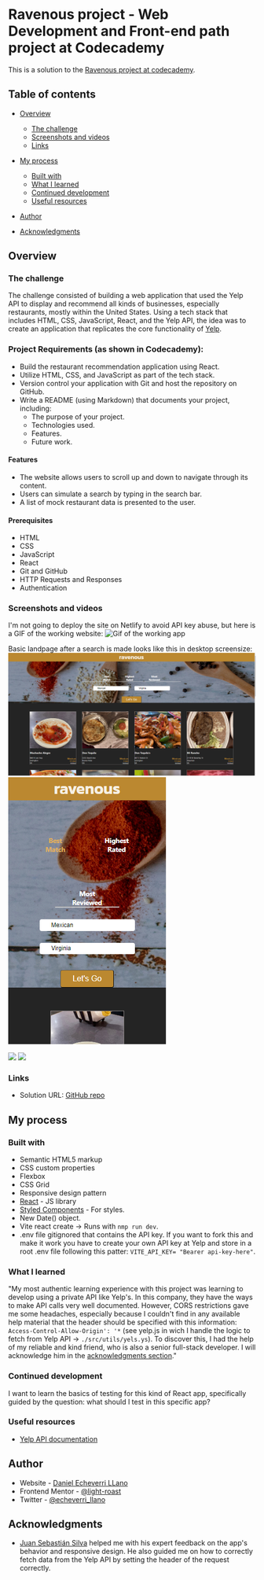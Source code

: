 # Ravenous project - Web Development and Front-end path project at Codecademy

This is a solution to the [Ravenous project at codecademy](https://www.codecademy.com/paths/web-development/tracks/front-end-applications-with-react/modules/ravenous-part-four/projects/interacting-with-yelp-api).

## Table of contents

- [Overview](#overview)

   - [The challenge](#the-challenge)
   - [Screenshots and videos](#screenshots-and-videos)
   - [Links](#links)

- [My process](#my-process)

   - [Built with](#built-with)
   - [What I learned](#what-i-learned)
   - [Continued development](#continued-development)
   - [Useful resources](#useful-resources)

- [Author](#author)
- [Acknowledgments](#acknowledgments)

## Overview

### The challenge

The challenge consisted of building a web application that used the Yelp API to display and recommend all kinds of businesses, especially restaurants, mostly within the United States. Using a tech stack that includes HTML, CSS, JavaScript, React, and the Yelp API, the idea was to create an application that replicates the core functionality of [Yelp](https://www.yelp.com/).

### Project Requirements (as shown in Codecademy):

- Build the restaurant recommendation application using React.
- Utilize HTML, CSS, and JavaScript as part of the tech stack.
- Version control your application with Git and host the repository on GitHub.
- Write a README (using Markdown) that documents your project, including:
   - The purpose of your project.
   - Technologies used.
   - Features.
   - Future work.

#### Features

- The website allows users to scroll up and down to navigate through its content.
- Users can simulate a search by typing in the search bar.
- A list of mock restaurant data is presented to the user.

#### Prerequisites

- HTML
- CSS
- JavaScript
- React
- Git and GitHub
- HTTP Requests and Responses
- Authentication

### Screenshots and videos

I'm not going to deploy the site on Netlify to avoid API key abuse, but here is a GIF of the working website:
![Gif of the working app](./public/preview.gif)

Basic landpage after a search is made looks like this in desktop screensize:
![Desktop size screenshot](./public/1.png)
![Mobile size screenshot](./public/21.png)

![](./public/web-snap.png)
![](./public/mobile-snap.png)

### Links

- Solution URL: [GitHub repo](https://github.com/light-roast/ravenous)

## My process

### Built with

- Semantic HTML5 markup
- CSS custom properties
- Flexbox
- CSS Grid
- Responsive design pattern
- [React](https://reactjs.org/) - JS library
- [Styled Components](https://styled-components.com/) - For styles.
- New Date() object.
- Vite react create -> Runs with `nmp run dev`.
- .env file gitignored that contains the API key. If you want to fork this and make it work you have to create your own API key at Yelp and store in a root .env file following this patter: `VITE_API_KEY= "Bearer api-key-here"`.

### What I learned

"My most authentic learning experience with this project was learning to develop using a private API like Yelp's. In this company, they have the ways to make API calls very well documented. However, CORS restrictions gave me some headaches, especially because I couldn't find in any available help material that the header should be specified with this information: `Access-Control-Allow-Origin': '*` (see yelp.js in wich I handle the logic to fetch from Yelp API -> `./src/utils/yels.ys`). To discover this, I had the help of my reliable and kind friend, who is also a senior full-stack developer. I will acknowledge him in the [acknowledgments section](#acknowledgments)."

### Continued development

I want to learn the basics of testing for this kind of React app, specifically guided by the question: what should I test in this specific app?

### Useful resources

- [Yelp API documentation](https://docs.developer.yelp.com/docs/fusion-intro)

## Author

- Website - [Daniel Echeverri LLano](https://light-roast.github.io/portafolio/)
- Frontend Mentor - [@light-roast](https://www.frontendmentor.io/profile/light-roast)
- Twitter - [@echeverri_llano](https://www.twitter.com/echeverri_llano)

## Acknowledgments

- [Juan Sebastián Silva](https://github.com/juansesilva) helped me with his expert feedback on the app's behavior and responsive design. He also guided me on how to correctly fetch data from the Yelp API by setting the header of the request correctly.

